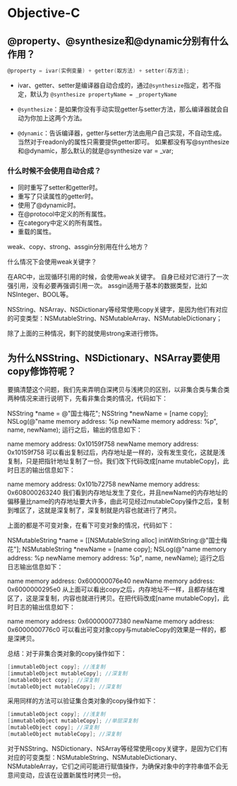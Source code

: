 # Objective-C



## @property、@synthesize和@dynamic分别有什么作用？
```objectivec
@property = ivar(实例变量) + getter(取方法) + setter(存方法);
```
- ivar、getter、setter是编译器自动合成的，通过`@synthesize`指定，若不指定，默认为 `@synthesize propertyName = _propertyName`

- `@synthesize`：是如果你没有手动实现getter与setter方法，那么编译器就会自动为你加上这两个方法。

- `@dynamic`：告诉编译器，getter与setter方法由用户自己实现，不自动生成。当然对于readonly的属性只需要提供getter即可。
如果都没有写@synthesize和@dynamic，那么默认的就是@synthesize var = _var;

### 什么时候不会使用自动合成？

- 同时重写了setter和getter时。
- 重写了只读属性的getter时。
- 使用了@dynamic时。
- 在@protocol中定义的所有属性。
- 在category中定义的所有属性。
- 重载的属性。


weak、copy、strong、assgin分别用在什么地方？

什么情况下会使用weak关键字？

在ARC中，出现循环引用的时候，会使用weak关键字。
自身已经对它进行了一次强引用，没有必要再强调引用一次。
assgin适用于基本的数据类型，比如NSInteger、BOOL等。

NSString、NSArray、NSDictionary等经常使用copy关键字，是因为他们有对应的可变类型：NSMutableString、NSMutableArray、NSMutableDictionary；

除了上面的三种情况，剩下的就使用strong来进行修饰。

## 为什么NSString、NSDictionary、NSArray要使用copy修饰符呢？

要搞清楚这个问题，我们先来弄明白深拷贝与浅拷贝的区别，以非集合类与集合类两种情况来进行说明下，先看非集合类的情况，代码如下：

NSString *name = @"国士梅花";
NSString *newName = [name copy];
NSLog(@"name memory address: %p newName memory address: %p", name, newName);
运行之后，输出的信息如下：

name memory address: 0x10159f758 newName memory address: 0x10159f758
可以看出复制过后，内存地址是一样的，没有发生变化，这就是浅复制，只是把指针地址复制了一份。我们改下代码改成[name mutableCopy]，此时日志的输出信息如下：

name memory address: 0x101b72758 newName memory address: 0x608000263240
我们看到内存地址发生了变化，并且newName的内存地址的偏移量比name的内存地址要大许多，由此可见经过mutableCopy操作之后，复制到堆区了，这就是深复制了，深复制就是内容也就进行了拷贝。

上面的都是不可变对象，在看下可变对象的情况，代码如下：

NSMutableString *name = [[NSMutableString alloc] initWithString:@"国士梅花"];
NSMutableString *newName = [name copy];
NSLog(@"name memory address: %p newName memory address: %p", name, newName);
运行之后日志输出信息如下：

name memory address: 0x600000076e40 newName memory address: 0x6000000295e0
从上面可以看出copy之后，内存地址不一样，且都存储在堆区了，这是深复制，内容也就进行拷贝。在把代码改成[name mutableCopy]，此时日志的输出信息如下：

name memory address: 0x600000077380 newName memory address: 0x6000000776c0
可以看出可变对象copy与mutableCopy的效果是一样的，都是深拷贝。

总结：对于非集合类对象的copy操作如下：
```objectivec
[immutableObject copy]; //浅复制
[immutableObject mutableCopy]; //深复制
[mutableObject copy]; //深复制
[mutableObject mutableCopy]; //深复制
```
采用同样的方法可以验证集合类对象的copy操作如下：
```objectivec
[immutableObject copy]; //浅复制
[immutableObject mutableCopy]; //单层深复制
[mutableObject copy]; //深复制
[mutableObject mutableCopy]; //深复制
```
对于NSString、NSDictionary、NSArray等经常使用copy关键字，是因为它们有对应的可变类型：NSMutableString、NSMutableDictionary、NSMutableArray，它们之间可能进行赋值操作，为确保对象中的字符串值不会无意间变动，应该在设置新属性时拷贝一份。
